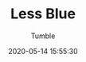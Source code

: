 ---
title: Less Blue
description: Reduces the amount of blue in the game
date: 2020-05-14 15:55:30
author:
  - Tumble
buttons:
  - name: Install
    href: https://github.com/tumble1999/my-shaders-for-BC/raw/master/less-blue.bcs.json
---